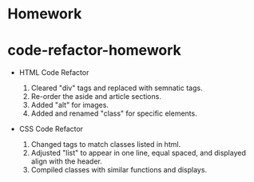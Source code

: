 # Homework
# code-refactor-homework

* HTML Code Refactor
    1. Cleared "div" tags and replaced with semnatic tags.
    2. Re-order the aside and article sections.
    3. Added "alt" for images.
    4. Added and renamed "class" for specific elements.

* CSS Code Refactor
    1. Changed tags to match classes listed in html.
    2. Adjusted "list" to appear in one line, equal spaced, and displayed align with the header.
    3. Compiled classes with similar functions and displays.
